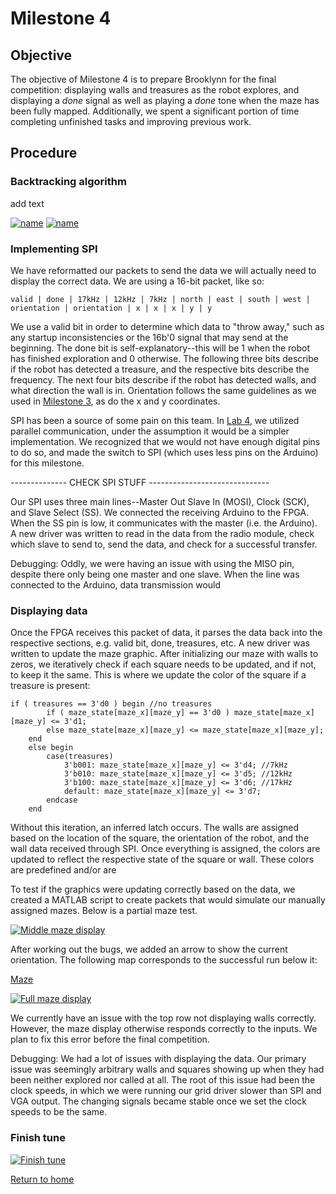 # Milestone 4

## Objective
The objective of Milestone 4 is to prepare Brooklynn for the final competition: displaying walls and treasures as the robot explores, and displaying a *done* signal as well as playing a *done* tone when the maze has been fully mapped. Additionally, we spent a significant portion of time completing unfinished tasks and improving previous work.

## Procedure

### Backtracking algorithm

add text

[![name](http://img.youtube.com/vi/zIg74VQQIzY/0.jpg)](https://www.youtube.com/watch?v=zIg74VQQIzY)
[![name](http://img.youtube.com/vi/j25lZeRPJQ8/0.jpg)](https://www.youtube.com/watch?v=j25lZeRPJQ8)


### Implementing SPI
We have reformatted our packets to send the data we will actually need to display the correct data. We are using a 16-bit packet, like so:

```
valid | done | 17kHz | 12kHz | 7kHz | north | east | south | west | orientation | orientation | x | x | x | y | y
```

We use a valid bit in order to determine which data to "throw away," such as any startup inconsistencies or the 16b'0 signal that may send at the beginning. The done bit is self-explanatory--this will be 1 when the robot has finished exploration and 0 otherwise. The following three bits describe if the robot has detected a treasure, and the respective bits describe the frequency. The next four bits describe if the robot has detected walls, and what direction the wall is in. Orientation follows the same guidelines as we used in [Milestone 3](./docs/labs/lab3.md), as do the x and y coordinates. 

SPI has been a source of some pain on this team. In [Lab 4](./docs/labs/lab4.md), we utilized parallel communication, under the assumption it would be a simpler implementation. We recognized that we would not have enough digital pins to do so, and made the switch to SPI (which uses less pins on the Arduino) for this milestone. 


-------------- CHECK SPI STUFF ------------------------------

Our SPI uses three main lines--Master Out Slave In (MOSI), Clock (SCK), and Slave Select (SS). We connected the receiving Arduino to the FPGA. When the SS pin is low, it communicates with the master (i.e. the Arduino). A new driver was written to read in the data from the radio module, check which slave to send to, send the data, and check for a successful transfer.

Debugging:
Oddly, we were having an issue with using the MISO pin, despite there only being one master and one slave. When the line was connected to the Arduino, data transmission would 

### Displaying data

Once the FPGA receives this packet of data, it parses the data back into the respective sections, e.g. valid bit, done, treasures, etc. A new driver was written to update the maze graphic. After initializing our maze with walls to zeros, we iteratively check if each square needs to be updated, and if not, to keep it the same. This is where we update the color of the square if a treasure is present:

```
if ( treasures == 3'd0 ) begin //no treasures
		if ( maze_state[maze_x][maze_y] == 3'd0 ) maze_state[maze_x][maze_y] <= 3'd1;
		else maze_state[maze_x][maze_y] <= maze_state[maze_x][maze_y];
	end
	else begin
		case(treasures)
			3'b001: maze_state[maze_x][maze_y] <= 3'd4; //7kHz
			3'b010: maze_state[maze_x][maze_y] <= 3'd5; //12kHz
			3'b100: maze_state[maze_x][maze_y] <= 3'd6; //17kHz
			default: maze_state[maze_x][maze_y] <= 3'd7;
		endcase
	end
```

Without this iteration, an inferred latch occurs. The walls are assigned based on the location of the square, the orientation of the robot, and the wall data received through SPI. Once everything is assigned, the colors are updated to reflect the respective state of the square or wall. These colors are predefined and/or are 

To test if the graphics were updating correctly based on the data, we created a MATLAB script to create packets that would simulate our manually assigned mazes. Below is a partial maze test.

[![Middle maze display](http://img.youtube.com/vi/J19PKXrj4/0.jpg)](https://www.youtube.com/watch?v=J19PKXrj4)

After working out the bugs, we added an arrow to show the current orientation. The following map corresponds to the successful run below it:

[Maze](./docs/images/milestone4/maze.png)

[![Full maze display](http://img.youtube.com/vi/401oCFdBCfc/0.jpg)](https://www.youtube.com/watch?v=401oCFdBCfc)

We currently have an issue with the top row not displaying walls correctly. However, the maze display otherwise responds correctly to the inputs. We plan to fix this error before the final competition.

Debugging:
We had a lot of issues with displaying the data. Our primary issue was seemingly arbitrary walls and squares showing up when they had been neither explored nor called at all. The root of this issue had been the clock speeds, in which we were running our grid driver slower than SPI and VGA output. The changing signals became stable once we set the clock speeds to be the same.

### Finish tune

[![Finish tune](http://img.youtube.com/vi/YnziLtI_s6o/0.jpg)](https://www.youtube.com/watch?v=YnziLtI_s6o)

[Return to home](https://sofyacalvin.github.io/ece3400-group3/)
